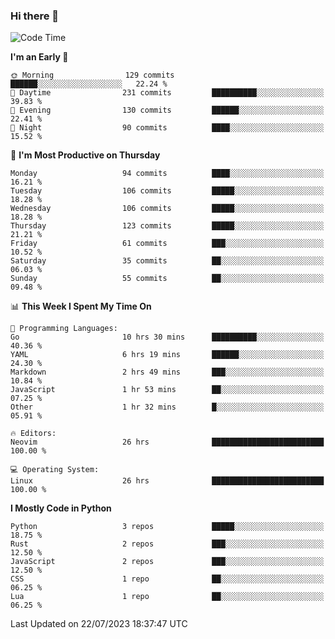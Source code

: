 ### Hi there 👋
<!--START_SECTION:waka-->
![Code Time](http://img.shields.io/badge/Code%20Time-128%20hrs%2042%20mins-blue)

**I'm an Early 🐤** 

```text
🌞 Morning                129 commits         ██████░░░░░░░░░░░░░░░░░░░   22.24 % 
🌆 Daytime                231 commits         ██████████░░░░░░░░░░░░░░░   39.83 % 
🌃 Evening                130 commits         ██████░░░░░░░░░░░░░░░░░░░   22.41 % 
🌙 Night                  90 commits          ████░░░░░░░░░░░░░░░░░░░░░   15.52 % 
```
📅 **I'm Most Productive on Thursday** 

```text
Monday                   94 commits          ████░░░░░░░░░░░░░░░░░░░░░   16.21 % 
Tuesday                  106 commits         █████░░░░░░░░░░░░░░░░░░░░   18.28 % 
Wednesday                106 commits         █████░░░░░░░░░░░░░░░░░░░░   18.28 % 
Thursday                 123 commits         █████░░░░░░░░░░░░░░░░░░░░   21.21 % 
Friday                   61 commits          ███░░░░░░░░░░░░░░░░░░░░░░   10.52 % 
Saturday                 35 commits          ██░░░░░░░░░░░░░░░░░░░░░░░   06.03 % 
Sunday                   55 commits          ██░░░░░░░░░░░░░░░░░░░░░░░   09.48 % 
```


📊 **This Week I Spent My Time On** 

```text
💬 Programming Languages: 
Go                       10 hrs 30 mins      ██████████░░░░░░░░░░░░░░░   40.36 % 
YAML                     6 hrs 19 mins       ██████░░░░░░░░░░░░░░░░░░░   24.30 % 
Markdown                 2 hrs 49 mins       ███░░░░░░░░░░░░░░░░░░░░░░   10.84 % 
JavaScript               1 hr 53 mins        ██░░░░░░░░░░░░░░░░░░░░░░░   07.25 % 
Other                    1 hr 32 mins        █░░░░░░░░░░░░░░░░░░░░░░░░   05.91 % 

🔥 Editors: 
Neovim                   26 hrs              █████████████████████████   100.00 % 

💻 Operating System: 
Linux                    26 hrs              █████████████████████████   100.00 % 
```

**I Mostly Code in Python** 

```text
Python                   3 repos             █████░░░░░░░░░░░░░░░░░░░░   18.75 % 
Rust                     2 repos             ███░░░░░░░░░░░░░░░░░░░░░░   12.50 % 
JavaScript               2 repos             ███░░░░░░░░░░░░░░░░░░░░░░   12.50 % 
CSS                      1 repo              ██░░░░░░░░░░░░░░░░░░░░░░░   06.25 % 
Lua                      1 repo              ██░░░░░░░░░░░░░░░░░░░░░░░   06.25 % 
```




 Last Updated on 22/07/2023 18:37:47 UTC
<!--END_SECTION:waka-->

<!--
**YoganshSharma/YoganshSharma** is a ✨ _special_ ✨ repository because its `README.md` (this file) appears on your GitHub profile.

Here are some ideas to get you started:

- 🔭 I’m currently working on ...
- 🌱 I’m currently learning ...
- 👯 I’m looking to collaborate on ...
- 🤔 I’m looking for help with ...
- 💬 Ask me about ...
- 📫 How to reach me: ...
- 😄 Pronouns: ...
- ⚡ Fun fact: ...
-->
